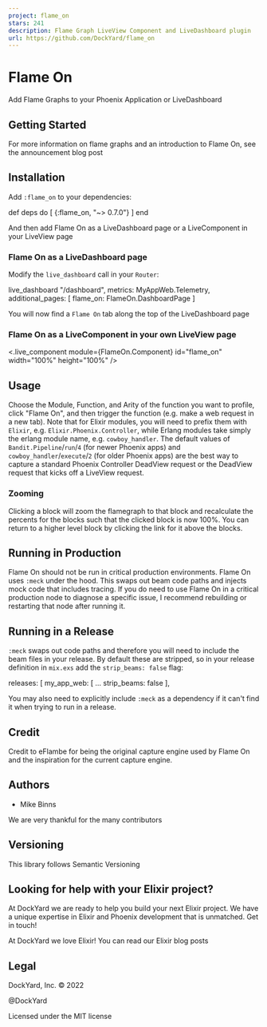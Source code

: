 ```yaml
---
project: flame_on
stars: 241
description: Flame Graph LiveView Component and LiveDashboard plugin
url: https://github.com/DockYard/flame_on
---
```


Flame On
========

Add Flame Graphs to your Phoenix Application or LiveDashboard

Getting Started
---------------

For more information on flame graphs and an introduction to Flame On, see the announcement blog post

Installation
------------

Add `:flame_on` to your dependencies:

def deps do
  \[
    {:flame\_on, "~> 0.7.0"}
  \]
end

And then add Flame On as a LiveDashboard page or a LiveComponent in your LiveView page

### Flame On as a LiveDashboard page

Modify the `live_dashboard` call in your `Router`:

live\_dashboard "/dashboard",
  metrics: MyAppWeb.Telemetry,
  additional\_pages: \[
    flame\_on: FlameOn.DashboardPage
  \]

You will now find a `Flame On` tab along the top of the LiveDashboard page

### Flame On as a LiveComponent in your own LiveView page

<.live\_component module\={FlameOn.Component} id\="flame\_on" width\="100%" height\="100%" /\>

Usage
-----

Choose the Module, Function, and Arity of the function you want to profile, click "Flame On", and then trigger the function (e.g. make a web request in a new tab). Note that for Elixir modules, you will need to prefix them with `Elixir`, e.g. `Elixir.Phoenix.Controller`, while Erlang modules take simply the erlang module name, e.g. `cowboy_handler`. The default values of `Bandit.Pipeline`/`run`/`4` (for newer Phoenix apps) and `cowboy_handler`/`execute`/`2` (for older Phoenix apps) are the best way to capture a standard Phoenix Controller DeadView request or the DeadView request that kicks off a LiveView request.

### Zooming

Clicking a block will zoom the flamegraph to that block and recalculate the percents for the blocks such that the clicked block is now 100%. You can return to a higher level block by clicking the link for it above the blocks.

Running in Production
---------------------

Flame On should not be run in critical production environments. Flame On uses `:meck` under the hood. This swaps out beam code paths and injects mock code that includes tracing. If you do need to use Flame On in a critical production node to diagnose a specific issue, I recommend rebuilding or restarting that node after running it.

Running in a Release
--------------------

`:meck` swaps out code paths and therefore you will need to include the beam files in your release. By default these are stripped, so in your release definition in `mix.exs` add the `strip_beams: false` flag:

releases: \[
  my\_app\_web: \[
    ...
    strip\_beams: false
  \],

You may also need to explicitly include `:meck` as a dependency if it can't find it when trying to run in a release.

Credit
------

Credit to eFlambe for being the original capture engine used by Flame On and the inspiration for the current capture engine.

Authors
-------

-   Mike Binns

We are very thankful for the many contributors

Versioning
----------

This library follows Semantic Versioning

Looking for help with your Elixir project?
------------------------------------------

At DockYard we are ready to help you build your next Elixir project. We have a unique expertise in Elixir and Phoenix development that is unmatched. Get in touch!

At DockYard we love Elixir! You can read our Elixir blog posts

Legal
-----

DockYard, Inc. © 2022

@DockYard

Licensed under the MIT license
